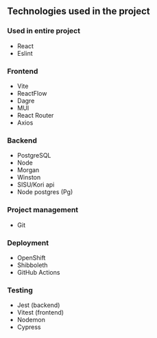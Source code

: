 ## Technologies used in the project

### Used in entire project

- React
- Eslint

### Frontend

- Vite
- ReactFlow
- Dagre
- MUI
- React Router
- Axios

### Backend

- PostgreSQL
- Node
- Morgan
- Winston
- SISU/Kori api
- Node postgres (Pg)

### Project management

- Git

### Deployment

- OpenShift
- Shibboleth
- GitHub Actions

### Testing

- Jest (backend)
- Vitest (frontend)
- Nodemon
- Cypress
